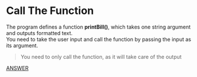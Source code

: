 # Call The Function

The program defines a function **printBill()**, which takes one string argument and outputs formatted text. </br>
You need to take the user input and call the function by passing the input as its argument.

> You need to only call the function, as it will take care of the output

[ANSWER](/Answers/00028-%20Call%20The%20Function.py)
